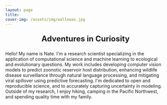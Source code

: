 ```yaml
---
layout: page
title: 
cover-img: /assets/img/wallowas.jpg
---
```


<p style="text-align: center; font-size: 24px; font-weight: bold;">Adventures in Curiosity</p>

Hello! My name is Nate. I'm a research scientist specializing in the application of computational science and machine learning to ecological and evolutionary questions. My work includes developing computer vision models to predict zoonotic reservoir host distribution, enhancing wildlife disease surveillance through natural language processing, and mitigating viral spillover using predictive forecasting. I'm dedicated to open and reproducible science, and to accurately capturing uncertainty in modeling. Outside of my research, I enjoy hiking, camping in the Pacific Northwest, and spending quality time with my family. 
